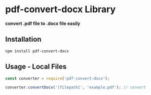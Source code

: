 # pdf-convert-docx Library

**convert .pdf file to .docx file easily**


## Installation
`npm install pdf-convert-docx`
 
## Usage - Local Files
```js
const converter = require('pdf-convert-docx');

converter.convertDocx('[filepath]', 'example.pdf'); // convert
```
